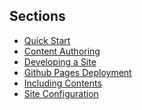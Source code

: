 ## Sections
- <a href="{{baseUrl}}/userGuide/userQuickStart.html">Quick Start</a>
- <a href="{{baseUrl}}/userGuide/contentAuthoring.html">Content Authoring</a>
- <a href="{{baseUrl}}/userGuide/developingASite.html">Developing a Site</a>
- <a href="{{baseUrl}}/userGuide/ghpagesDeployment.html">Github Pages Deployment</a>
- <a href="{{baseUrl}}/userGuide/includingContents.html">Including Contents</a>
- <a href="{{baseUrl}}/userGuide/siteConfiguration.html">Site Configuration</a>
